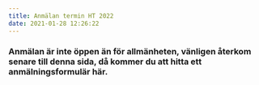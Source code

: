 ```yaml
---
title: Anmälan termin HT 2022
date: 2021-01-28 12:26:22
---
```


<h3>
Anmälan är inte öppen än för allmänheten, vänligen återkom senare till denna sida, då kommer du att hitta ett
anmälningsformulär här.
</h3>

<script type="text/javascript" src="https://form.jotform.com/jsform/223311949794364"></script>